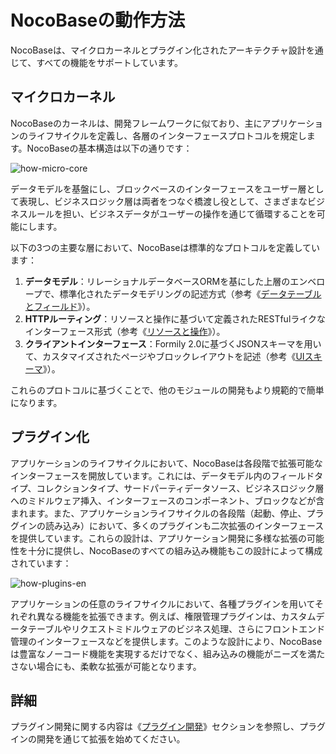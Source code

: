 # NocoBaseの動作方法

NocoBaseは、マイクロカーネルとプラグイン化されたアーキテクチャ設計を通じて、すべての機能をサポートしています。

## マイクロカーネル
NocoBaseのカーネルは、開発フレームワークに似ており、主にアプリケーションのライフサイクルを定義し、各層のインターフェースプロトコルを規定します。NocoBaseの基本構造は以下の通りです：

![how-micro-core](https://static-docs.nocobase.com/how-micro-core.png)

データモデルを基盤にし、ブロックベースのインターフェースをユーザー層として表現し、ビジネスロジック層は両者をつなぐ橋渡し役として、さまざまなビジネスルールを担い、ビジネスデータがユーザーの操作を通じて循環することを可能にします。

以下の3つの主要な層において、NocoBaseは標準的なプロトコルを定義しています：
1. **データモデル**：リレーショナルデータベースORMを基にした上層のエンベロープで、標準化されたデータモデリングの記述方式（参考《[データテーブルとフィールド](/development/server/collections)》）。
2. **HTTPルーティング**：リソースと操作に基づいて定義されたRESTfulライクなインターフェース形式（参考《[リソースと操作](/development/server/resources-actions)》）。
3. **クライアントインターフェース**：Formily 2.0に基づくJSONスキーマを用いて、カスタマイズされたページやブロックレイアウトを記述（参考《[UIスキーマ](/development/client/ui-schema/quick-start)》）。

これらのプロトコルに基づくことで、他のモジュールの開発もより規範的で簡単になります。

## プラグイン化

アプリケーションのライフサイクルにおいて、NocoBaseは各段階で拡張可能なインターフェースを開放しています。これには、データモデル内のフィールドタイプ、コレクションタイプ、サードパーティデータソース、ビジネスロジック層へのミドルウェア挿入、インターフェースのコンポーネント、ブロックなどが含まれます。また、アプリケーションライフサイクルの各段階（起動、停止、プラグインの読み込み）において、多くのプラグインも二次拡張のインターフェースを提供しています。これらの設計は、アプリケーション開発に多様な拡張の可能性を十分に提供し、NocoBaseのすべての組み込み機能もこの設計によって構成されています：

![how-plugins-en](https://static-docs.nocobase.com/how-plugins-en.png)

アプリケーションの任意のライフサイクルにおいて、各種プラグインを用いてそれぞれ異なる機能を拡張できます。例えば、権限管理プラグインは、カスタムデータテーブルやリクエストミドルウェアのビジネス処理、さらにフロントエンド管理のインターフェースなどを提供します。このような設計により、NocoBaseは豊富なノーコード機能を実現するだけでなく、組み込みの機能がニーズを満たさない場合にも、柔軟な拡張が可能となります。
## 詳細

プラグイン開発に関する内容は《[プラグイン開発](/development)》セクションを参照し、プラグインの開発を通じて拡張を始めてください。

